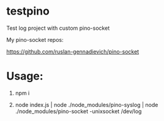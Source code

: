 # testpino
Test log project with custom pino-socket

My pino-socket repos:

https://github.com/ruslan-gennadievich/pino-socket

# Usage:

1) npm i

2) node index.js | node ./node_modules/pino-syslog | node ./node_modules/pino-socket -unixsocket /dev/log
